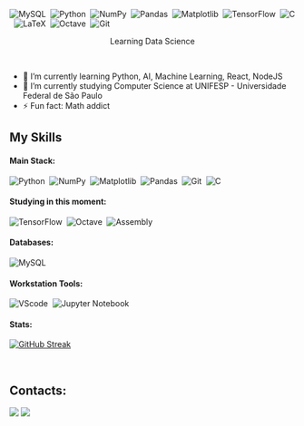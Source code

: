 <!---
<img align="center" style="margin-bottom:100px" width=100% src="assets/cover_cropped.png" />
&nbsp;
-->

![MySQL](https://img.shields.io/badge/mysql-%2300f.svg?style=for-the-badge&logo=mysql&logoColor=white)&nbsp;
![Python](https://img.shields.io/badge/python-3670A0?style=for-the-badge&logo=python&logoColor=ffdd54)&nbsp;
![NumPy](https://img.shields.io/badge/numpy-%23013243.svg?style=for-the-badge&logo=numpy&logoColor=white)&nbsp;
![Pandas](https://img.shields.io/badge/pandas-%23150458.svg?style=for-the-badge&logo=pandas&logoColor=white)&nbsp;
![Matplotlib](https://img.shields.io/badge/Matplotlib-%23ffffff.svg?style=for-the-badge&logo=Matplotlib&logoColor=black)&nbsp;
![TensorFlow](https://img.shields.io/badge/TensorFlow-%23FF6F00.svg?style=for-the-badge&logo=TensorFlow&logoColor=white)&nbsp;
![C](https://img.shields.io/badge/c-%2300599C.svg?style=for-the-badge&logo=c&logoColor=white)&nbsp;
![LaTeX](https://img.shields.io/badge/latex-%23008080.svg?style=for-the-badge&logo=latex&logoColor=white)&nbsp;
![Octave](https://img.shields.io/badge/OCTAVE-darkblue?style=for-the-badge&logo=octave&logoColor=fcd683)&nbsp;
![Git](https://img.shields.io/badge/GIT-E44C30?style=for-the-badge&logo=git&logoColor=white)&nbsp;

<p align="center">Learning Data Science</p>&nbsp;

- 🌱 I’m currently learning Python, AI, Machine Learning, React, NodeJS &nbsp;
- 🏰 I’m currently studying Computer Science at UNIFESP - Universidade Federal de São Paulo &nbsp;
- ⚡ Fun fact: Math addict&nbsp;
 &nbsp;
 &nbsp;



## My Skills

#### Main Stack:

![Python](https://img.shields.io/badge/python-3670A0?style=for-the-badge&logo=python&logoColor=ffdd54)&nbsp;
![NumPy](https://img.shields.io/badge/numpy-%23013243.svg?style=for-the-badge&logo=numpy&logoColor=white)&nbsp;
![Matplotlib](https://img.shields.io/badge/Matplotlib-%23ffffff.svg?style=for-the-badge&logo=Matplotlib&logoColor=black)&nbsp;
![Pandas](https://img.shields.io/badge/pandas-%23150458.svg?style=for-the-badge&logo=pandas&logoColor=white)&nbsp;
![Git](https://img.shields.io/badge/GIT-E44C30?style=for-the-badge&logo=git&logoColor=white)&nbsp;
![C](https://img.shields.io/badge/c-%2300599C.svg?style=for-the-badge&logo=c&logoColor=white)&nbsp;

<!---
<img src="assets/side_compressed.png" min-width="400px" max-width="400px" width="400px" align="right" alt="Computador iuriCode">
-->


#### Studying in this moment:

![TensorFlow](https://img.shields.io/badge/TensorFlow-%23FF6F00.svg?style=for-the-badge&logo=TensorFlow&logoColor=white)&nbsp;
![Octave](https://img.shields.io/badge/OCTAVE-darkblue?style=for-the-badge&logo=octave&logoColor=fcd683)&nbsp;
![Assembly](https://img.shields.io/badge/_-ASM-6E4C13.svg?style=for-the-badge)

#### Databases:

![MySQL](https://img.shields.io/badge/MySQL-005C84?style=for-the-badge&logo=mysql&logoColor=white)&nbsp;

#### Workstation Tools:

![VScode](https://img.shields.io/badge/vscode-4285F4?style=for-the-badge&logo=vscode&logoColor=white)&nbsp;
![Jupyter Notebook](https://img.shields.io/badge/jupyter-%23FA0F00.svg?style=for-the-badge&logo=jupyter&logoColor=white)

#### Stats:
[![GitHub Streak](https://github-readme-streak-stats-salesp07.vercel.app?user=Jvfc745&theme=green-nur&hide_border=true&border=297F51&background=45%2C000000%2C021A10&stroke=0AEBA6)](https://git.io/streak-stats)


&nbsp;
&nbsp;

## Contacts:

<div> 
<a href = "mailto:joaocolombini.jvfc@gmail.com"> <img src="https://img.shields.io/badge/-Gmail-%23333?style=for-the-badge&logo=gmail&logoColor=white" target="_blank"></a>
<a href="#" target="_blank"><img src="https://img.shields.io/badge/-Medium-%23000000?style=for-the-badge&logo=medium&logoColor=white"  target="_blank"></a> 
</div>&nbsp;&nbsp;
 

  
<!---
<img width=100% src="https://capsule-render.vercel.app/api?type=waving&color=fb5607&height=120&section=footer"/>
-->
